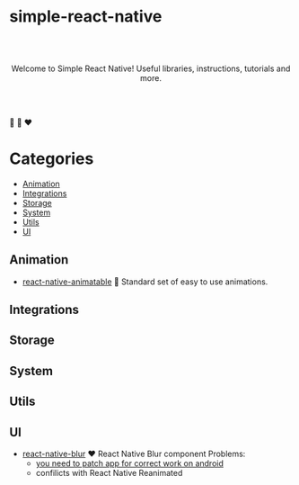 # simple-react-native
<br/>
<br/>
<p align="center">
Welcome to Simple React Native! Useful libraries, instructions, tutorials and more.
</p>
<br/>
<br/>

💚 💛 ❤

# Categories
<!-- START doctoc generated TOC please keep comment here to allow auto update -->
<!-- DON'T EDIT THIS SECTION, INSTEAD RE-RUN doctoc TO UPDATE -->

- [Animation](#animation)
- [Integrations](#integrations)
- [Storage](#storage)
- [System](#system)
- [Utils](#utils)
- [UI](#ui)

<!-- END doctoc generated TOC please keep comment here to allow auto update -->

## Animation

* [react-native-animatable](https://github.com/oblador/react-native-animatable) 💚
    Standard set of easy to use animations.

## Integrations



## Storage

## System

## Utils

## UI
* [react-native-blur](https://github.com/Kureev/react-native-blur) ❤
    React Native Blur component
Problems: 
    - [you need to patch app for correct work on android](https://github.com/Kureev/react-native-blur/pull/411#issuecomment-818396825)
    - confilicts with React Native Reanimated

